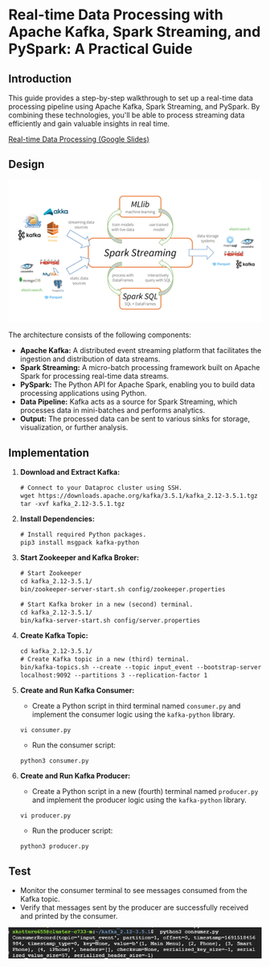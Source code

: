 # Real-time Data Processing with Apache Kafka, Spark Streaming, and PySpark: A Practical Guide

## Introduction
This guide provides a step-by-step walkthrough to set up a real-time data processing pipeline using Apache Kafka, Spark Streaming, and PySpark. By combining these technologies, you'll be able to process streaming data efficiently and gain valuable insights in real time.

[Real-time Data Processing (Google Slides)](https://docs.google.com/presentation/d/1VuJ2gLl3MWYkCODy_INHA_bGpvZQleQTkA0drppMLNY/edit?usp=sharing)

## Design
<img src="img/intro.png" alt="intro">

The architecture consists of the following components:
* **Apache Kafka:** A distributed event streaming platform that facilitates the ingestion and distribution of data streams.
* **Spark Streaming:** A micro-batch processing framework built on Apache Spark for processing real-time data streams.
* **PySpark:** The Python API for Apache Spark, enabling you to build data processing applications using Python.
* **Data Pipeline:** Kafka acts as a source for Spark Streaming, which processes data in mini-batches and performs analytics.
* **Output:** The processed data can be sent to various sinks for storage, visualization, or further analysis.

## Implementation
1. **Download and Extract Kafka:**
   ```script
   # Connect to your Dataproc cluster using SSH.
   wget https://downloads.apache.org/kafka/3.5.1/kafka_2.12-3.5.1.tgz
   tar -xvf kafka_2.12-3.5.1.tgz
   ```

2. **Install Dependencies:**
   ```script
   # Install required Python packages.
   pip3 install msgpack kafka-python
   ```

3. **Start Zookeeper and Kafka Broker:**
   ```script
   # Start Zookeeper
   cd kafka_2.12-3.5.1/
   bin/zookeeper-server-start.sh config/zookeeper.properties
   ```
   ```
   # Start Kafka broker in a new (second) terminal.
   cd kafka_2.12-3.5.1/
   bin/kafka-server-start.sh config/server.properties
   ```

4. **Create Kafka Topic:**
   ```script
   cd kafka_2.12-3.5.1/
   # Create Kafka topic in a new (third) terminal.
   bin/kafka-topics.sh --create --topic input_event --bootstrap-server localhost:9092 --partitions 3 --replication-factor 1
   ```

5. **Create and Run Kafka Consumer:**
   * Create a Python script in third terminal named `consumer.py` and implement the consumer logic using the `kafka-python` library.
   ```script
   vi consumer.py
   ```
   * Run the consumer script:
   ```script
   python3 consumer.py
   ```

6. **Create and Run Kafka Producer:**
   * Create a Python script in a new (fourth) terminal named `producer.py` and implement the producer logic using the `kafka-python` library.
   ```script
   vi producer.py
   ```
   * Run the producer script:
   ```script
   python3 producer.py
   ```


## Test
* Monitor the consumer terminal to see messages consumed from the Kafka topic.
* Verify that messages sent by the producer are successfully received and printed by the consumer.
<img src ="img/output.png" alt="output">
